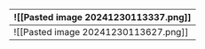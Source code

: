 
| ![[Pasted image 20241230113337.png]] |
| ------------------------------------ |
| ![[Pasted image 20241230113627.png]] |
